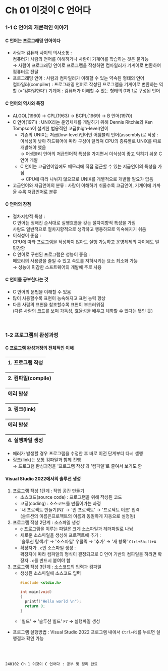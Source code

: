 # Ch 01 이것이 C 언어다

### 1-1 C 언어의 개론적인 이야기

#### C 언어는 프로그래밍 언어이다

- 사람과 컴퓨터 사이의 의사소통 : <br>
  컴퓨터가 사람의 언어를 이해하거나 사람이 기계어를 학습하는 것은 불가능 <br>
  → 사람이 프로그래밍 언어로 프로그램을 작성하면 컴파일러가 기계어로 변환하여 컴퓨터로 전달
- 프로그래밍 언어 : 사람과 컴파일러가 이해할 수 있는 약속된 형태의 언어 <br>
  컴파일러(compiler) : 프로그래밍 언어로 작성된 프로그램을 기계어로 변환하는 역할 (='컴파일한다')
  기계어 : 컴퓨터가 이해할 수 있는 형태의 0과 1로 구성된 언어

#### C 언어의 역사와 특징

- ALGOL(1960) → CPL(1963) → BCPL(1969) → B 언어(1970)
- C 언어(1971) : UNIX라는 운영체제를 개발하기 위해 Dennis Ritchie와 Ken Tompson이 설계한 범용적인 고급(high-level)언어
  - 기존의 UNIX는 저급(low-level)언어인 어셈블리 언어(assembly)로 작성 : <br>
    이식성이 낮아 하드웨어에 따라 구성이 달라져 CPU의 종류별로 UNIX를 따로 개발해야 했음 <br>
    → 어셈블리 언어의 저급언어적 특성을 가지면서 이식성이 좋고 익히기 쉬운 C 언어 개발
  - C 언어는 고급언어임에도 메모리에 직접 접근할 수 있는 저급언어의 특성을 가짐 <br>
    → CPU에 따라 나뉘지 않으므로 UNIX를 개별적으로 개발할 필요가 없음
- 고급언어와 저급언어의 분류 : 사람이 이해하기 쉬울수록 고급언어, 기계어에 가까울 수록 저급언어로 분류

#### C 언어의 장점

- 절차지향적 특성 : <br>
  C 언어는 정해진 순서대로 실행흐름을 갖는 절차지향적 특성을 가짐 <br>
  사람도 일반적으로 절차지향적으로 생각하고 행동하므로 익숙해지기 쉬움
- 이식성이 좋음 : <br>
  CPU에 따라 프로그램을 작성하지 않아도 실행 가능하고 운영체제의 차이에도 덜 민감함
- C 언어로 구현된 프로그램은 성능이 좋음 : <br>
  메모리의 사용량을 줄일 수 있고 속도를 저하시키는 요소 최소화 가능 <br>
  → 성능에 민감한 소프트웨어의 개발에 주로 사용

#### C 언어를 공부한다는 것
- C 언어의 문법을 이해할 수 있음
- 많이 사용할수록 표현이 능숙해지고 표현 능력 향상
- 다른 사람의 표현을 참조할수록 표현이 부드러워짐 <br>
  (다른 사람의 코드를 보며 가독성, 효율성을 배우고 체화할 수 있다는 뜻인 듯)

<br>

### 1-2 프로그램의 완성과정

#### C 프로그램 완성과정의 전체적인 이해

| 1. 프로그램 작성 |
|:-------------:|

| 2. 컴파일(compile) |
|:-----------------:|

| 에러 발생 |
|:-------:|

| 3. 링크(link) |
|:------------:|

| 에러 발생 |
|:-------:|

| 4. 실행파일 생성 |
|:-------------:|

- 에러가 발생할 경우 프로그램을 수정한 후 바로 이전 단계부터 다시 샐행
- 링크(link)는 보통 컴파일과 함께 진행 <br>
  → 프로그램 완성과정을 '프로그램 작성'과 '컴파일'로 줄여서 보기도 함

#### Visual Studio 2022에서의 솔루션 생성

1. 프로그램 작성 1단계 : 작업 공간 만들기
   - 소스코드(source code) : 프로그램을 위해 작성된 코드
   - 코딩(coding) : 소스코드를 만들어가는 과정
   - '새 프로젝트 만들기(N)' → '빈 프로젝트' → '프로젝트 이름' 입력 <br>
     (솔루션의 이름은프로젝트의 이름과 동일하게 자동으로 설정됨)
2. 프로그램 작성 2단계 : 소스파일 생성
   - c 프로그램을 이루는 파일은 크게 소스파일과 헤더파일로 나뉨
   - 새로운 소스파일을 생성해 프로젝트에 추가 : <br>
     '솔루션 탐색기' → '소스파일' 우클릭 → '추가' → '새 항목' `Ctrl+Shift+A`
   - 확장자가 `.c`인 소스파일 생성 : <br>
     확장자에 따라 컴파일의 형식이 결정되므로 C 언어 기반의 컴파일을 하려면 확장자 `.c`를 반드시 붙여야 함
3. 프로그램 작성 3단계 : 소스코드의 입력과 컴파일
   - 생성된 소스파일에 소스코드 입력
     ```.c
     #include <stdio.h>

     int main(void)
     {
       printf("Hello world \n");
       return 0;
     }
     ```
   - '빌드' → '솔루션 빌드' `F7` → 실행파일 생성
- 프로그램 실행방법 : Visual Studio 2022 프로그램 내에서 `Ctrl+F5`를 누르면 실행결과 확인 가능


<br>
<br>


```
240102 Ch 1 이것이 C 언어다 : 공부 및 정리 완료
```
